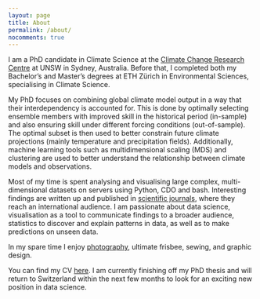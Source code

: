 ```yaml
---
layout: page
title: About
permalink: /about/
nocomments: true 
---
```


I am a PhD candidate in Climate Science at the [Climate Change Research Centre](http://www.ccrc.unsw.edu.au/ccrc-team/students/nadja-herger) at UNSW in Sydney, Australia. Before that, I completed both my Bachelor’s and Master’s degrees at ETH Zürich in Environmental Sciences, specialising in Climate Science.

My PhD focuses on combining global climate model output in a way that their interdependency is accounted for. This is done by optimally selecting ensemble members with improved skill in the historical period (in-sample) and also ensuring skill under different forcing conditions (out-of-sample). The optimal subset is then used to better constrain future climate projections (mainly temperature and precipitation fields). Additionally, machine learning tools such as multidimensional scaling (MDS) and clustering are used to better understand the relationship between climate models and observations.

Most of my time is spent analysing and visualising large complex, multi-dimensional datasets on servers using Python, CDO and bash. Interesting findings are written up and published in [scientific journals](publications.md), where they reach an international audience. I am passionate about data science, visualisation as a tool to communicate findings to a broader audience, statistics to discover and explain patterns in data, as well as to make predictions on unseen data.

In my spare time I enjoy [photography](https://500px.com/nadja_herger), ultimate frisbee, sewing, and graphic design.

You can find my CV <a href="https://www.dropbox.com/s/8f32bib8vxxlp2x/NadjaHerger_CV.pdf?dl=0" target="_blank">here</a>. I am currently finishing off my PhD thesis and will return to Switzerland within the next few months to look for an exciting new position in data science.
